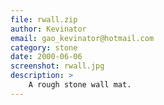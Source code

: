 ```yaml
---
file: rwall.zip
author: Kevinator
email: gao_kevinator@hotmail.com
category: stone
date: 2000-06-06
screenshot: rwall.jpg
description: >
    A rough stone wall mat.
---
```

